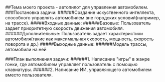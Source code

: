 ##Тема моего проекта - автопилот для управления автомобилем.
###Постановка задачи:
######Создание искуственного интеллекта, способного управлять автомобилем вне городских условий(например, на трассе).
#####Входные данные:
######Базовые: Пользователь задает приоритетную скорость движения автомобиля.
######Дополнительные: Пользователь задает характеристики автомобиля(такие как максимальная скорость, мощность, скорость                                                                                                      поворота и др.)
#####Выходные данные:
######Модель трассы, автомобили на ней
    
###План выполнения задачи:
######1. Написание "игры" в жанре гонки, где автомобилем управляет пользователь с помощью клавиатуры.
######2. Написание ИИ, управляющего автомобилем вместо пользователя.
